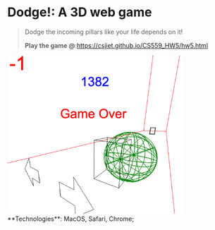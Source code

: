 # Dodge!: A 3D web game

> Dodge the incoming pillars like your life depends on it!
> 
> **Play the game @**:<a href="gitpages">https://csjiet.github.io/CS559_HW5/hw5.html</a>

<img src="./smashed.png" width=400>
**Technologies**: MacOS, Safari, Chrome;


